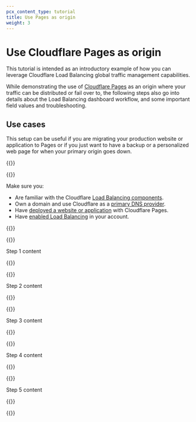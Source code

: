 ```yaml
---
pcx_content_type: tutorial
title: Use Pages as origin
weight: 3
---
```


# Use Cloudflare Pages as origin

This tutorial is intended as an introductory example of how you can leverage Cloudflare Load Balancing global traffic management capabilities.

While demonstrating the use of [Cloudflare Pages](/pages/) as an origin where your traffic can be distributed or fail over to, the following steps also go into details about the Load Balancing dashboard workflow, and some important field values and troubleshooting.

## Use cases

This setup can be useful if you are migrating your production website or application to Pages or if you just want to have a backup or a personalized web page for when your primary origin goes down.

{{<tutorial>}}

{{<tutorial-prereqs>}}

Make sure you:
* Are familiar with the Cloudflare [Load Balancing components](/load-balancing/understand-basics/load-balancing-components/).
* Own a domain and use Cloudflare as a [primary DNS provider](/dns/zone-setups/full-setup/).
* Have [deployed a website or application](/pages/get-started/guide/) with Cloudflare Pages.
* Have [enabled Load Balancing](/load-balancing/get-started/enable-load-balancing/) in your account.

{{</tutorial-prereqs>}}

{{<tutorial-step title="Create health monitor">}}

Step 1 content

{{</tutorial-step>}}

{{<tutorial-step title="Create origin pool(s)">}}

Step 2 content

{{</tutorial-step>}}

{{<tutorial-step title="Crete load balancer">}}

Step 3 content

{{</tutorial-step>}}

{{<tutorial-step title="Deploy on a test hostname" optional="true">}}

Step 4 content

{{</tutorial-step>}}

{{<tutorial-step title="Route production traffic to load balancer">}}

Step 5 content

{{</tutorial-step>}}

{{</tutorial>}}